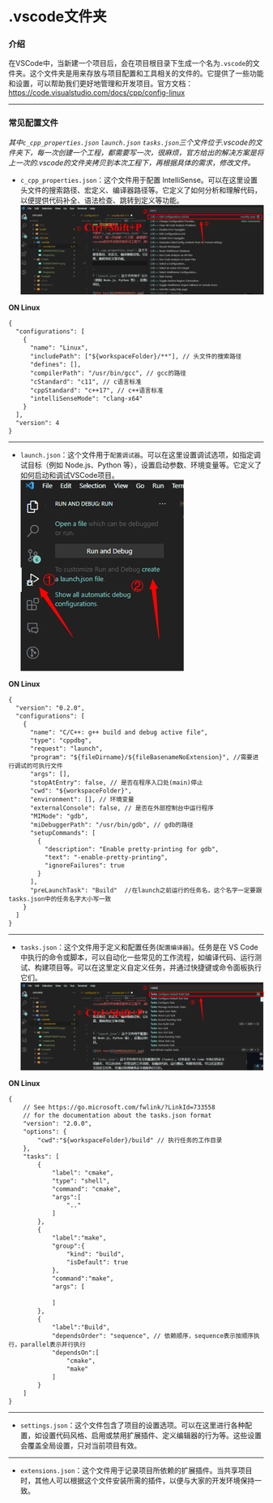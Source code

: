 # .vscode文件夹

### 介绍

在VSCode中，当新建一个项目后，会在项目根目录下生成一个名为`.vscode`的文件夹。这个文件夹是用来存放与项目配置和工具相关的文件的。它提供了一些功能和设置，可以帮助我们更好地管理和开发项目。官方文档：https://code.visualstudio.com/docs/cpp/config-linux

---

### 常见配置文件

*其中`c_cpp_properties.json` `launch.json` `tasks.json`三个文件位于.vscode的文件夹下，每一次创建一个工程，都需要写一次，很麻烦，官方给出的解决方案是将上一次的.vscode的文件夹拷贝到本次工程下，再根据具体的需求，修改文件。*

* `c_cpp_properties.json`：这个文件用于配置 IntelliSense。可以在这里设置头文件的搜索路径、宏定义、编译器路径等。它定义了如何分析和理解代码，以便提供代码补全、语法检查、跳转到定义等功能。
![Alt text](1699693609326.jpg)

**ON Linux**
```
{
  "configurations": [
    {
      "name": "Linux",
      "includePath": ["${workspaceFolder}/**"], // 头文件的搜索路径
      "defines": [],
      "compilerPath": "/usr/bin/gcc", // gcc的路径
      "cStandard": "c11", // c语言标准
      "cppStandard": "c++17", // c++语言标准
      "intelliSenseMode": "clang-x64"
    }
  ],
  "version": 4
}
```

---

* `launch.json`：这个文件用于`配置调试器`。可以在这里设置调试选项，如指定调试目标（例如 Node.js、Python 等），设置启动参数、环境变量等。它定义了如何启动和调试VSCode项目。
![Alt text](1699692626223.jpg)

**ON Linux**
```
{
  "version": "0.2.0",
  "configurations": [
    {
      "name": "C/C++: g++ build and debug active file",
      "type": "cppdbg",
      "request": "launch",
      "program": "${fileDirname}/${fileBasenameNoExtension}", //需要进行调试的可执行文件
      "args": [],
      "stopAtEntry": false, // 是否在程序入口处(main)停止
      "cwd": "${workspaceFolder}",
      "environment": [], // 环境变量
      "externalConsole": false, // 是否在外部控制台中运行程序
      "MIMode": "gdb",
      "miDebuggerPath": "/usr/bin/gdb", // gdb的路径
      "setupCommands": [
        {
          "description": "Enable pretty-printing for gdb",
          "text": "-enable-pretty-printing",
          "ignoreFailures": true
        }
      ],
      "preLaunchTask": "Build"  //在launch之前运行的任务名，这个名字一定要跟tasks.json中的任务名字大小写一致
    }
  ]
} 
```

---

* `tasks.json`：这个文件用于定义和配置任务(`配置编译器`)。任务是在 VS Code 中执行的命令或脚本，可以自动化一些常见的工作流程，如编译代码、运行测试、构建项目等。可以在这里定义自定义任务，并通过快捷键或命令面板执行它们。
![Alt text](image.png)

**ON Linux**
```
{
    // See https://go.microsoft.com/fwlink/?LinkId=733558
    // for the documentation about the tasks.json format
    "version": "2.0.0",
    "options": {
        "cwd":"${workspaceFolder}/build" // 执行任务的工作目录
    },
    "tasks": [
        {
            "label": "cmake",
            "type": "shell",
            "command": "cmake",
            "args":[
                ".."
            ]
        },
        {
            "label":"make",
            "group":{
                "kind": "build",
                "isDefault": true
            },
            "command":"make",
            "args": [
 
            ]
        },
        {
            "label":"Build",
            "dependsOrder": "sequence", // 依赖顺序，sequence表示按顺序执行，parallel表示并行执行
            "dependsOn":[
                "cmake",
                "make"
            ]
        }
    ]
}
```

---

* `settings.json`：这个文件包含了项目的设置选项。可以在这里进行各种配置，如设置代码风格、启用或禁用扩展插件、定义编辑器的行为等。这些设置会覆盖全局设置，只对当前项目有效。

---

* `extensions.json`：这个文件用于记录项目所依赖的扩展插件。当共享项目时，其他人可以根据这个文件安装所需的插件，以便与大家的开发环境保持一致。